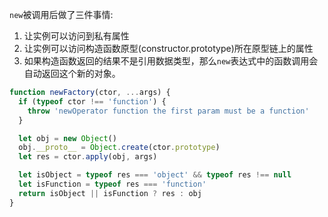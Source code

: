 `new`被调用后做了三件事情:

1. 让实例可以访问到私有属性
1. 让实例可以访问构造函数原型(constructor.prototype)所在原型链上的属性
1. 如果构造函数返回的结果不是引用数据类型，那么`new`表达式中的函数调用会自动返回这个新的对象。

```javascript
function newFactory(ctor, ...args) {
  if (typeof ctor !== 'function') {
    throw 'newOperator function the first param must be a function'
  }

  let obj = new Object()
  obj.__proto__ = Object.create(ctor.prototype)
  let res = ctor.apply(obj, args)

  let isObject = typeof res === 'object' && typeof res !== null
  let isFunction = typeof res === 'function'
  return isObject || isFunction ? res : obj
}
```
